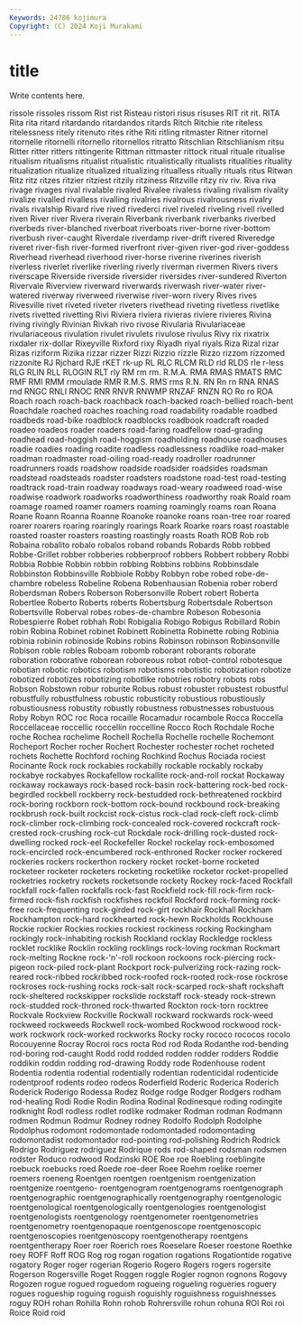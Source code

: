 ```yaml
---
Keywords: 24786 kojimura
Copyright: (C) 2024 Koji Murakami
---
```


# title

Write contents here.



rissole rissoles rissom Rist rist
Risteau ristori risus risuses RIT rit rit. RITA Rita rita
ritard ritardando ritardandos ritards Ritch Ritchie rite riteless ritelessness ritely
ritenuto rites rithe Riti ritling ritmaster Ritner ritornel ritornelle ritornelli
ritornello ritornellos ritratto Ritschlian Ritschlianism ritsu Ritter ritter ritters rittingerite
Rittman rittmaster rittock ritual rituale ritualise ritualism ritualisms ritualist ritualistic
ritualistically ritualists ritualities rituality ritualization ritualize ritualized ritualizing ritualless ritually
rituals ritus Ritwan Ritz ritz ritzes ritzier ritziest ritzily ritziness
Ritzville ritzy riv riv. Riva riva rivage rivages rival rivalable
rivaled Rivalee rivaless rivaling rivalism rivality rivalize rivalled rivalless rivalling
rivalries rivalrous rivalrousness rivalry rivals rivalship Rivard rive rived rivederci
rivel riveled riveling rivell rivelled riven River river Rivera riverain
Riverbank riverbank riverbanks riverbed riverbeds river-blanched riverboat riverboats river-borne river-bottom
riverbush river-caught Riverdale riverdamp river-drift rivered Riveredge riveret river-fish river-formed
riverfront river-given river-god river-goddess Riverhead riverhead riverhood river-horse riverine riverines
riverish riverless riverlet riverlike riverling riverly riverman rivermen Rivers rivers
riverscape Riverside riverside riversider riversides river-sundered Riverton Rivervale Riverview riverward
riverwards riverwash river-water river-watered riverway riverweed riverwise river-worn rivery Rives
rives Rivesville rivet riveted riveter riveters rivethead riveting rivetless rivetlike
rivets rivetted rivetting Rivi Riviera riviera rivieras riviere rivieres Rivina
riving rivingly Rivinian Rivkah rivo rivose Rivularia Rivulariaceae rivulariaceous rivulation
rivulet rivulets rivulose rivulus Rivy rix rixatrix rixdaler rix-dollar Rixeyville
Rixford rixy Riyadh riyal riyals Riza Rizal rizar Rizas riziform
Rizika rizzar rizzer Rizzi Rizzio rizzle Rizzo rizzom rizzomed rizzonite
RJ Rjchard RJE rKET rk-up RL RLC RLCM RLD rld
RLDS rle r-less RLG RLIN RLL RLOGIN RLT rly RM
rm rm. R.M.A. RMA RMAS RMATS RMC RMF RMI RMM
rmoulade RMR R.M.S. RMS rms R.N. RN Rn rn RNA
RNAS rnd RNGC RNLI RNOC RNR RNVR RNWMP RNZAF RNZN
RO Ro ro ROA Roach roach roach-back roachback roach-backed roach-bellied
roach-bent Roachdale roached roaches roaching road roadability roadable roadbed roadbeds
road-bike roadblock roadblocks roadbook roadcraft roaded roadeo roadeos roader roaders
road-faring roadfellow road-grading roadhead road-hoggish road-hoggism roadholding roadhouse roadhouses roadie
roadies roading roadite roadless roadlessness roadlike road-maker roadman roadmaster road-oiling
road-ready roadroller roadrunner roadrunners roads roadshow roadside roadsider roadsides roadsman
roadstead roadsteads roadster roadsters roadstone road-test road-testing roadtrack road-train roadway
roadways road-weary roadweed road-wise roadwise roadwork roadworks roadworthiness roadworthy roak
Roald roam roamage roamed roamer roamers roaming roamingly roams roan
Roana Roane Roann Roanna Roanne Roanoke roanoke roans roan-tree roar
roared roarer roarers roaring roaringly roarings Roark Roarke roars roast
roastable roasted roaster roasters roasting roastingly roasts Roath ROB Rob
rob Robaina robalito robalo robalos roband robands Robards Robb robbed
Robbe-Grillet robber robberies robberproof robbers Robbert robbery Robbi Robbia Robbie
Robbin robbin robbing Robbins robbins Robbinsdale Robbinston Robbinsville Robbiole Robby
Robbyn robe robed robe-de-chambre robeless Robeline Robena Robenhausian Robenia rober
roberd Roberdsman Robers Roberson Robersonville Robert robert Roberta Robertlee Roberto
Roberts roberts Robertsburg Robertsdale Robertson Robertsville Roberval robes robes-de-chambre Robeson
Robesonia Robespierre Robet robhah Robi Robigalia Robigo Robigus Robillard Robin
robin Robina Robinet robinet Robinett Robinetta Robinette robing Robinia robinia
robinin robinoside Robins robins Robinson robinson Robinsonville Robison roble robles
Roboam robomb roborant roborants roborate roboration roborative roborean roboreous robot
robot-control robotesque robotian robotic robotics robotism robotisms robotistic robotization robotize
robotized robotizes robotizing robotlike robotries robotry robots robs Robson Robstown
robur roburite Robus robust robuster robustest robustful robustfully robustfulness robustic
robusticity robustious robustiously robustiousness robustity robustly robustness robustnesses robustuous Roby
Robyn ROC roc Roca rocaille Rocamadur rocambole Rocca Roccella Roccellaceae
roccellic roccellin roccelline Rocco Roch Rochdale Roche roche Rochea rochelime
Rochell Rochella Rochelle rochelle Rochemont Rocheport Rocher rocher Rochert Rochester
rochester rochet rocheted rochets Rochette Rochford roching Rochkind Rochus Rociada
rociest Rocinante Rock rock rockabies rockabilly rockable rockably rockaby rockabye
rockabyes Rockafellow rockallite rock-and-roll rockat Rockaway rockaway rockaways rock-based rock-basin
rock-battering rock-bed rock-begirdled rockbell rockberry rock-bestudded rock-bethreatened rockbird rock-boring rockborn
rock-bottom rock-bound rockbound rock-breaking rockbrush rock-built rockcist rock-cistus rock-clad rock-cleft
rock-climb rock-climber rock-climbing rock-concealed rock-covered rockcraft rock-crested rock-crushing rock-cut Rockdale
rock-drilling rock-dusted rock-dwelling rocked rock-eel Rockefeller Rockel rockelay rock-embosomed rock-encircled
rock-encumbered rock-enthroned Rocker rocker rockered rockeries rockers rockerthon rockery rocket
rocket-borne rocketed rocketeer rocketer rocketers rocketing rocketlike rocketor rocket-propelled rocketries
rocketry rockets rocketsonde rockety Rockey rock-faced Rockfall rockfall rock-fallen rockfalls
rock-fast Rockfield rock-fill rock-firm rock-firmed rock-fish rockfish rockfishes rockfoil Rockford
rock-forming rock-free rock-frequenting rock-girded rock-girt rockhair Rockhall Rockham Rockhampton rock-hard
rockhearted rock-hewn Rockholds Rockhouse Rockie rockier Rockies rockies rockiest rockiness
rocking Rockingham rockingly rock-inhabiting rockish Rockland rocklay Rockledge rockless rocklet
rocklike Rocklin rockling rocklings rock-loving rockman Rockmart rock-melting Rockne rock-'n'-roll
rockoon rockoons rock-piercing rock-pigeon rock-piled rock-plant Rockport rock-pulverizing rock-razing rock-reared
rock-ribbed rockribbed rock-roofed rock-rooted rock-rose rockrose rockroses rock-rushing rocks rock-salt
rock-scarped rock-shaft rockshaft rock-sheltered rockskipper rockslide rockstaff rock-steady rock-strewn rock-studded
rock-throned rock-thwarted Rockton rock-torn rocktree Rockvale Rockview Rockville Rockwall rockward
rockwards rock-weed rockweed rockweeds Rockwell rock-wombed Rockwood rockwood rock-work rockwork
rock-worked rockworks Rocky rocky rococo rococos rocolo Rocouyenne Rocray Rocroi
rocs rocta Rod rod Roda Rodanthe rod-bending rod-boring rod-caught Rodd
rodd rodded rodden rodder rodders Roddie roddikin roddin rodding rod-drawing
Roddy rode Rodenhouse rodent Rodentia rodentia rodential rodentially rodentian rodenticidal
rodenticide rodentproof rodents rodeo rodeos Roderfield Roderic Roderica Roderich Roderick
Roderigo Rodessa Rodez Rodge rodge Rodger Rodgers rodham rod-healing Rodi
Rodie Rodin Rodina Rodinal Rodinesque roding rodingite rodknight Rodl rodless
rodlet rodlike rodmaker Rodman rodman Rodmann rodmen Rodmun Rodmur Rodney
rodney Rodolfo Rodolph Rodolphe Rodolphus rodomont rodomontade rodomontaded rodomontading rodomontadist
rodomontador rod-pointing rod-polishing Rodrich Rodrick Rodrigo Rodriguez rodriguez Rodrique rods
rod-shaped rodsman rodsmen rodster Roduco rodwood Rodzinski ROE Roe roe
Roebling roeblingite roebuck roebucks roed Roede roe-deer Roee Roehm roelike
roemer roemers roeneng Roentgen roentgen roentgenism roentgenization roentgenize roentgeno- roentgenogram
roentgenograms roentgenograph roentgenographic roentgenographically roentgenography roentgenologic roentgenological roentgenologically roentgenologies roentgenologist
roentgenologists roentgenology roentgenometer roentgenometries roentgenometry roentgenopaque roentgenoscope roentgenoscopic roentgenoscopies roentgenoscopy
roentgenotherapy roentgens roentgentherapy Roer roer Roerich roes Roeselare Roeser roestone
Roethke roey ROFF Roff ROG Rog rog rogan rogation rogations
Rogationtide rogative rogatory Roger roger rogerian Rogerio Rogero Rogers rogers
rogersite Rogerson Rogersville Roget Roggen roggle Rogier rognon rognons Rogovy
Rogozen rogue rogued roguedom rogueing rogueling rogueries roguery rogues rogueship
roguing roguish roguishly roguishness roguishnesses roguy ROH rohan Rohilla Rohn
rohob Rohrersville rohun rohuna ROI Roi roi Roice Roid roid
